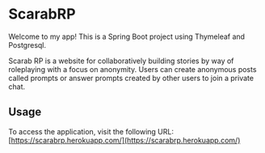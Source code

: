 # ScarabRP
Welcome to my app! This is a Spring Boot project using Thymeleaf and Postgresql.

Scarab RP is a website for collaboratively building stories by way of roleplaying with a focus on anonymity. Users can create anonymous posts called prompts or answer prompts created by other users to join a private chat.

## Usage

To access the application, visit the following URL: [https://scarabrp.herokuapp.com/](https://scarabrp.herokuapp.com/)
